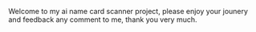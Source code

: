 Welcome to my ai name card scanner project, please enjoy your jounery and feedback any comment to me, thank you very much.
